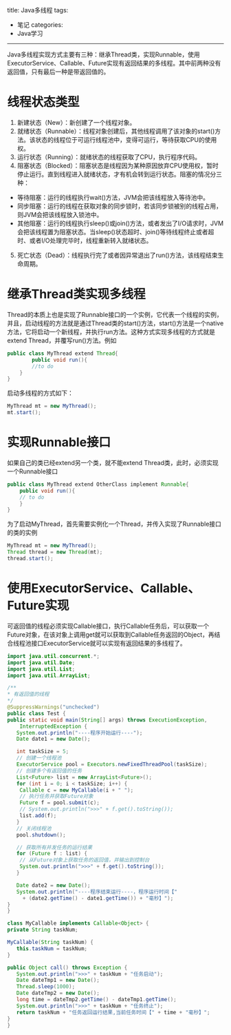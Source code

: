 title: Java多线程
tags:
  - 笔记
categories:
  - Java学习
---
Java多线程实现方式主要有三种：继承Thread类，实现Runnable，使用ExecutorService、Callable、Future实现有返回结果的多线程。其中前两种没有返回值，只有最后一种是带返回值的。
# 线程状态类型
1. 新建状态（New）：新创建了一个线程对象。
2. 就绪状态（Runnable）：线程对象创建后，其他线程调用了该对象的start()方法。该状态的线程位于可运行线程池中，变得可运行，等待获取CPU的使用权。
3. 运行状态（Running）：就绪状态的线程获取了CPU，执行程序代码。
4. 阻塞状态（Blocked）：阻塞状态是线程因为某种原因放弃CPU使用权，暂时停止运行。直到线程进入就绪状态，才有机会转到运行状态。阻塞的情况分三种：
<!--more-->
   * 等待阻塞：运行的线程执行wait()方法，JVM会把该线程放入等待池中。
   * 同步阻塞：运行的线程在获取对象的同步锁时，若该同步锁被别的线程占用，则JVM会把该线程放入锁池中。
   * 其他阻塞：运行的线程执行sleep()或join()方法，或者发出了I/O请求时，JVM会把该线程置为阻塞状态。当sleep()状态超时、join()等待线程终止或者超时、或者I/O处理完毕时，线程重新转入就绪状态。
5. 死亡状态（Dead）：线程执行完了或者因异常退出了run()方法，该线程结束生命周期。

# 继承Thread类实现多线程
Thread的本质上也是实现了Runnable接口的一个实例，它代表一个线程的实例，并且，启动线程的方法就是通过Thread类的start()方法，start()方法是一个native方法，它将启动一个新线程，并执行run方法。这种方式实现多线程的方式就是extend Thread，并覆写run()方法。例如

````java
public class MyThread extend Thread{
		public void run(){
		//to do
	}
}
````
启动多线程的方式如下：

````java
MyThread mt = new MyThread();
mt.start();
````
# 实现Runnable接口
如果自己的类已经extend另一个类，就不能extend Thread类，此时，必须实现一个Runnable接口

````java
public class MyThread extend OtherClass implement Runnable{
	public void run(){
	// to do
	}
}
````
为了启动MyThread，首先需要实例化一个Thread，并传入实现了Runnable接口的类的实例
````java
MyThread mt = new MyThread();
Thread thread = new Thread(mt);
thread.start();
````
# 使用ExecutorService、Callable、Future实现
可返回值的线程必须实现Callable接口，执行Callable任务后，可以获取一个Future对象，在该对象上调用get就可以获取到Callable任务返回的Object，再结合线程池接口ExecutorService就可以实现有返回结果的多线程了。

````java
import java.util.concurrent.*;
import java.util.Date;
import java.util.List;
import java.util.ArrayList;

/**
* 有返回值的线程
*/
@SuppressWarnings("unchecked")
public class Test {
public static void main(String[] args) throws ExecutionException,
    InterruptedException {
   System.out.println("----程序开始运行----");
   Date date1 = new Date();

   int taskSize = 5;
   // 创建一个线程池
   ExecutorService pool = Executors.newFixedThreadPool(taskSize);
   // 创建多个有返回值的任务
   List<Future> list = new ArrayList<Future>();
   for (int i = 0; i < taskSize; i++) {
    Callable c = new MyCallable(i + " ");
    // 执行任务并获取Future对象
    Future f = pool.submit(c);
    // System.out.println(">>>" + f.get().toString());
    list.add(f);
   }
   // 关闭线程池
   pool.shutdown();

   // 获取所有并发任务的运行结果
   for (Future f : list) {
    // 从Future对象上获取任务的返回值，并输出到控制台
    System.out.println(">>>" + f.get().toString());
   }

   Date date2 = new Date();
   System.out.println("----程序结束运行----，程序运行时间【"
     + (date2.getTime() - date1.getTime()) + "毫秒】");
}
}

class MyCallable implements Callable<Object> {
private String taskNum;

MyCallable(String taskNum) {
   this.taskNum = taskNum;
}

public Object call() throws Exception {
   System.out.println(">>>" + taskNum + "任务启动");
   Date dateTmp1 = new Date();
   Thread.sleep(1000);
   Date dateTmp2 = new Date();
   long time = dateTmp2.getTime() - dateTmp1.getTime();
   System.out.println(">>>" + taskNum + "任务终止");
   return taskNum + "任务返回运行结果,当前任务时间【" + time + "毫秒】";
}
}
````